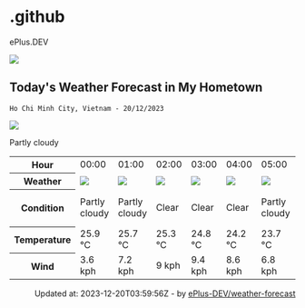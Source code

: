 # .github
ePlus.DEV

![](https://komarev.com/ghpvc/?username=ePlus-DEV&style=for-the-badge)

## Today's Weather Forecast in My Hometown



`Ho Chi Minh City, Vietnam - 20/12/2023`

<img src="https://cdn.weatherapi.com/weather/64x64/day/116.png" />

Partly cloudy


<table>
    <tr>
        <th>Hour</th>
        <td>00:00</td><td>01:00</td><td>02:00</td><td>03:00</td><td>04:00</td><td>05:00</td><td>06:00</td><td>07:00</td><td>08:00</td><td>09:00</td><td>10:00</td><td>11:00</td><td>12:00</td><td>13:00</td><td>14:00</td><td>15:00</td><td>16:00</td><td>17:00</td><td>18:00</td><td>19:00</td><td>20:00</td><td>21:00</td><td>22:00</td><td>23:00</td>
    </tr>
    <tr>
        <th>Weather</th>
        <td><img src="https://cdn.weatherapi.com/weather/64x64/night/116.png"></img></td><td><img src="https://cdn.weatherapi.com/weather/64x64/night/116.png"></img></td><td><img src="https://cdn.weatherapi.com/weather/64x64/night/113.png"></img></td><td><img src="https://cdn.weatherapi.com/weather/64x64/night/113.png"></img></td><td><img src="https://cdn.weatherapi.com/weather/64x64/night/113.png"></img></td><td><img src="https://cdn.weatherapi.com/weather/64x64/night/116.png"></img></td><td><img src="https://cdn.weatherapi.com/weather/64x64/night/116.png"></img></td><td><img src="https://cdn.weatherapi.com/weather/64x64/day/116.png"></img></td><td><img src="https://cdn.weatherapi.com/weather/64x64/day/116.png"></img></td><td><img src="https://cdn.weatherapi.com/weather/64x64/day/116.png"></img></td><td><img src="https://cdn.weatherapi.com/weather/64x64/day/116.png"></img></td><td><img src="https://cdn.weatherapi.com/weather/64x64/day/116.png"></img></td><td><img src="https://cdn.weatherapi.com/weather/64x64/day/119.png"></img></td><td><img src="https://cdn.weatherapi.com/weather/64x64/day/116.png"></img></td><td><img src="https://cdn.weatherapi.com/weather/64x64/day/119.png"></img></td><td><img src="https://cdn.weatherapi.com/weather/64x64/day/119.png"></img></td><td><img src="https://cdn.weatherapi.com/weather/64x64/day/176.png"></img></td><td><img src="https://cdn.weatherapi.com/weather/64x64/day/263.png"></img></td><td><img src="https://cdn.weatherapi.com/weather/64x64/night/353.png"></img></td><td><img src="https://cdn.weatherapi.com/weather/64x64/night/176.png"></img></td><td><img src="https://cdn.weatherapi.com/weather/64x64/night/176.png"></img></td><td><img src="https://cdn.weatherapi.com/weather/64x64/night/176.png"></img></td><td><img src="https://cdn.weatherapi.com/weather/64x64/night/119.png"></img></td><td><img src="https://cdn.weatherapi.com/weather/64x64/night/176.png"></img></td>
    </tr>
    <tr>
        <th>Condition</th>
        <td width="200px">Partly cloudy</td><td width="200px">Partly cloudy</td><td width="200px">Clear</td><td width="200px">Clear</td><td width="200px">Clear</td><td width="200px">Partly cloudy</td><td width="200px">Partly cloudy</td><td width="200px">Partly cloudy</td><td width="200px">Partly cloudy</td><td width="200px">Partly cloudy</td><td width="200px">Partly cloudy</td><td width="200px">Partly cloudy</td><td width="200px">Cloudy</td><td width="200px">Partly cloudy</td><td width="200px">Cloudy</td><td width="200px">Cloudy</td><td width="200px">Patchy rain possible</td><td width="200px">Patchy light drizzle</td><td width="200px">Light rain shower</td><td width="200px">Patchy rain possible</td><td width="200px">Patchy rain possible</td><td width="200px">Patchy rain possible</td><td width="200px">Cloudy</td><td width="200px">Patchy rain possible</td>
    </tr>
    <tr>
        <th>Temperature</th>
        <td>25.9 °C</td><td>25.7 °C</td><td>25.3 °C</td><td>24.8 °C</td><td>24.2 °C</td><td>23.7 °C</td><td>23.5 °C</td><td>24.4 °C</td><td>26.5 °C</td><td>28.8 °C</td><td>32 °C</td><td>32.3 °C</td><td>33.4 °C</td><td>33.9 °C</td><td>33.3 °C</td><td>32.6 °C</td><td>29.5 °C</td><td>27.2 °C</td><td>27.3 °C</td><td>27 °C</td><td>26.9 °C</td><td>26.5 °C</td><td>26.2 °C</td><td>25.7 °C</td>
    </tr>
    <tr>
        <th>Wind</th>
        <td>3.6 kph</td><td>7.2 kph</td><td>9 kph</td><td>9.4 kph</td><td>8.6 kph</td><td>6.8 kph</td><td>5.8 kph</td><td>5 kph</td><td>5 kph</td><td>5 kph</td><td>9 kph</td><td>6.8 kph</td><td>7.9 kph</td><td>11.2 kph</td><td>12.2 kph</td><td>5 kph</td><td>10.8 kph</td><td>7.6 kph</td><td>6.5 kph</td><td>4 kph</td><td>1.8 kph</td><td>6.8 kph</td><td>10.1 kph</td><td>10.8 kph</td>
    </tr>
</table>


<div align="right">
    Updated at: 2023-12-20T03:59:56Z - by <a target="_blank"
        href="https://github.com/ePlus-DEV/weather-forecast">ePlus-DEV/weather-forecast</a>
</div>
